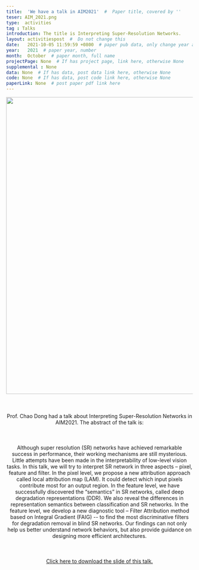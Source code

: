 ```yaml
---
title:  'We have a talk in AIM2021'  #  Paper title, covered by ''
teser: AIM_2021.png
type:  activities
tag : Talks
introduction: The title is Interpreting Super-Resolution Networks.
layout: activitiespost  #  Do not change this
date:   2021-10-05 11:59:59 +0800  # paper pub data, only change year and month according to this format
year:   2021  # paper year, number
month:  October  # paper month, full name
projectPage: None  # If has project page, link here, otherwise None
supplemental : None
data: None  # If has data, post data link here, otherwise None
code: None  # If has data, post code link here, otherwise None
paperLink: None  # post paper pdf link here
---
```


<center><img src="http://xpixel.group/images/activities/AIM_talk.jpg" width = "800" height = "auto"  /></center>

&nbsp;
&nbsp;
<center>
<p style="font-size:20px;width:100%;text-align:left" >

Prof. Chao Dong had a talk about Interpreting Super-Resolution Networks in AIM2021. The abstract of the talk is:

</p>
</center>

&nbsp;

<center>
<p style="font-size:20px;width:100%;text-align:left" >

Although super resolution (SR) networks have achieved remarkable success in performance, their working mechanisms are still mysterious. Little attempts have been made in the interpretability of low-level vision tasks. In this talk, we will try to interpret SR network in three aspects – pixel, feature and filter. In the pixel level, we propose a new attribution approach called local attribution map (LAM). It could detect which input pixels contribute most for an output region. In the feature level, we have successfully discovered the “semantics” in SR networks, called deep degradation representations (DDR). We also reveal the differences in representation semantics between classification and SR networks. In the feature level, we develop a new diagnostic tool – Filter Attribution method based on Integral Gradient (FAIG) -- to find the most discriminative filters for degradation removal in blind SR networks. Our findings can not only help us better understand network behaviors, but also provide guidance on designing more efficient architectures.

</p>
</center>

&nbsp;

<center>
<p style="font-size:20px;width:100%;text-align:left" >

<a href="http://xpixel.group/paper/Interpreting_super_resolution_networks.pdf"><font class="text-primary">Click here to download the slide of this talk.</font></a>
<br>

</p>
</center>
